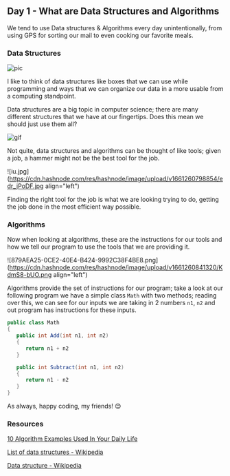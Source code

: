 ## Day 1  - What are Data Structures and Algorithms

We tend to use Data structures & Algorithms every day unintentionally, from using GPS for sorting our mail to even cooking our favorite meals.

### Data Structures 

![pic](https://media.giphy.com/media/d7MfipCF6linpvvueo/giphy.gif)

I like to think of data structures like boxes that we can use while programming and ways that we can organize our data in a more usable from a computing standpoint.

Data structures are a big topic in computer science; there are many different structures that we have at our fingertips. Does this mean we should just use them all? 

![gif](https://media.giphy.com/media/87xihBthJ1DkA/giphy.gif)

Not quite, data structures and algorithms can be thought of like tools; given a job, a hammer might not be the best tool for the job.   


![iu.jpg](https://cdn.hashnode.com/res/hashnode/image/upload/v1661260798854/edr_jPoDF.jpg align="left")

Finding the right tool for the job is what we are looking trying to do, getting the job done in the most efficient way possible.  

### Algorithms 

Now when looking at algorithms, these are the instructions for our tools and how we tell our program to use the tools that we are providing it.


![879AEA25-0CE2-40E4-B424-9992C38F4BE8.png](https://cdn.hashnode.com/res/hashnode/image/upload/v1661260841320/KdmS8-bUO.png align="left")

Algorithms provide the set of instructions for our program; take a look at our following program we have a simple class `Math` with two methods; reading over this, we can see for our inputs we are taking in 2 numbers `n1`, `n2` and out program has instructions for these inputs. 


``` csharp
public class Math
{
   public int Add(int n1, int n2)
   {
      return n1 + n2
   }

   public int Subtract(int n1, int n2)
   {
      return n1 - n2 
   } 
}
```

 As always, happy coding, my friends! 😊

### Resources
[10 Algorithm Examples Used In Your Daily Life](https://www.invisibly.com/learn-blog/algorithm-examples-everyday-life#:~:text=What%20many%20of%20us%20don,also%20used%20in%20everyday%20life.&text=A%20good%20algorithm%20maintains%20a%20level%20of%20correctness%20while%20being%20efficient.)

[List of data structures - Wikipedia](https://en.wikipedia.org/wiki/List_of_data_structures)

[Data structure - Wikipedia](https://en.wikipedia.org/wiki/Data_structure)
